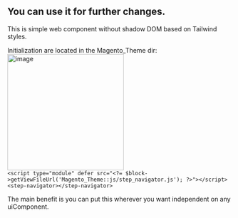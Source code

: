 <h2>You can use it for further changes.</h2>

This is simple web component without shadow DOM based on Tailwind styles.

Initialization are located in the Magento_Theme dir:<br/>
<img width="261" alt="image" src="https://github.com/user-attachments/assets/46de82ac-4ec1-4282-a322-4a50209e0384">
<br/>
```<script type="module" defer src="<?= $block->getViewFileUrl('Magento_Theme::js/step_navigator.js'); ?>"></script>```<br/>
```<step-navigator></step-navigator>```

The main benefit is you can put this wherever you want independent on any uiComponent.
